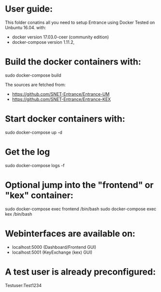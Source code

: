 # User guide:
This folder conatins all you need to setup Entrance using Docker 
Tested on Unbuntu 16.04. with:
- docker version 17.03.0-ceer (community edition)
- docker-compose version 1.11.2,

# Build the docker containers with:
sudo docker-compose build

The sources are fetched from: 
- https://github.com/SNET-Entrance/Entrance-UM
- https://github.com/SNET-Entrance/Entrance-KEX

# Start docker containers with:
sudo docker-compose up -d

# Get the log
sudo docker-compose logs -f

# Optional jump into the "frontend" or "kex" container:  

sudo docker-compose exec frontend /bin/bash 
sudo docker-compose exec kex /bin/bash 

# Webinterfaces are available on:
- localhost:5000 (Dashboard/Frontend GUI)
- localhost:5001 (KeyExchange (kex) GUI)

# A test user is already preconfigured:
Testuser:Test1234

